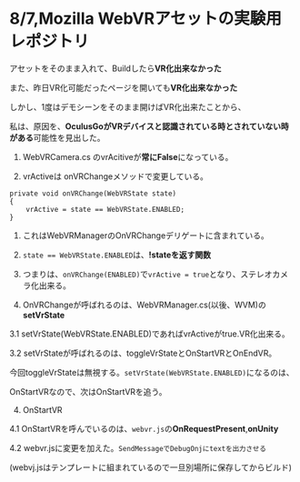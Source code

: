 # 8/7,Mozilla WebVRアセットの実験用レポジトリ

アセットをそのまま入れて、Buildしたら**VR化出来なかった**

また、昨日VR化可能だったページを開いても**VR化出来なかった**

しかし、1度はデモシーンをそのまま開けばVR化出来たことから、

私は、原因を、**OculusGoがVRデバイスと認識されている時とされていない時がある**可能性を見出した。

1. WebVRCamera.cs のvrAcitiveが**常にFalse**になっている。

1. vrActiveは onVRChangeメソッドで変更している。

```
private void onVRChange(WebVRState state)
{
    vrActive = state == WebVRState.ENABLED;
}
```

  1. これはWebVRManagerのOnVRChangeデリゲートに含まれている。

  1. `state == WebVRState.ENABLED`は、**!stateを返す関数**

  1. つまりは、`onVRChange(ENABLED)`で`vrActive = true`となり、ステレオカメラ化出来る。

3. OnVRChangeが呼ばれるのは、WebVRManager.cs(以後、WVM)の**setVrState**

  3.1 setVrState(WebVRState.ENABLED)であればvrActiveがtrue.VR化出来る。

  3.2 setVrStateが呼ばれるのは、toggleVrStateとOnStartVRとOnEndVR。

  今回toggleVrStateは無視する。`setVrState(WebVRState.ENABLED)`になるのは、

  OnStartVRなので、次はOnStartVRを追う。

4. OnStartVR

  4.1 OnStartVRを呼んでいるのは、`webvr.js`の**OnRequestPresent**,**onUnity**

  4.2 webvr.jsに変更を加えた。`SendMessageでDebugOnjにtextを出力させる`

  (webvj.jsはテンプレートに組まれているので一旦別場所に保存してからビルド)
